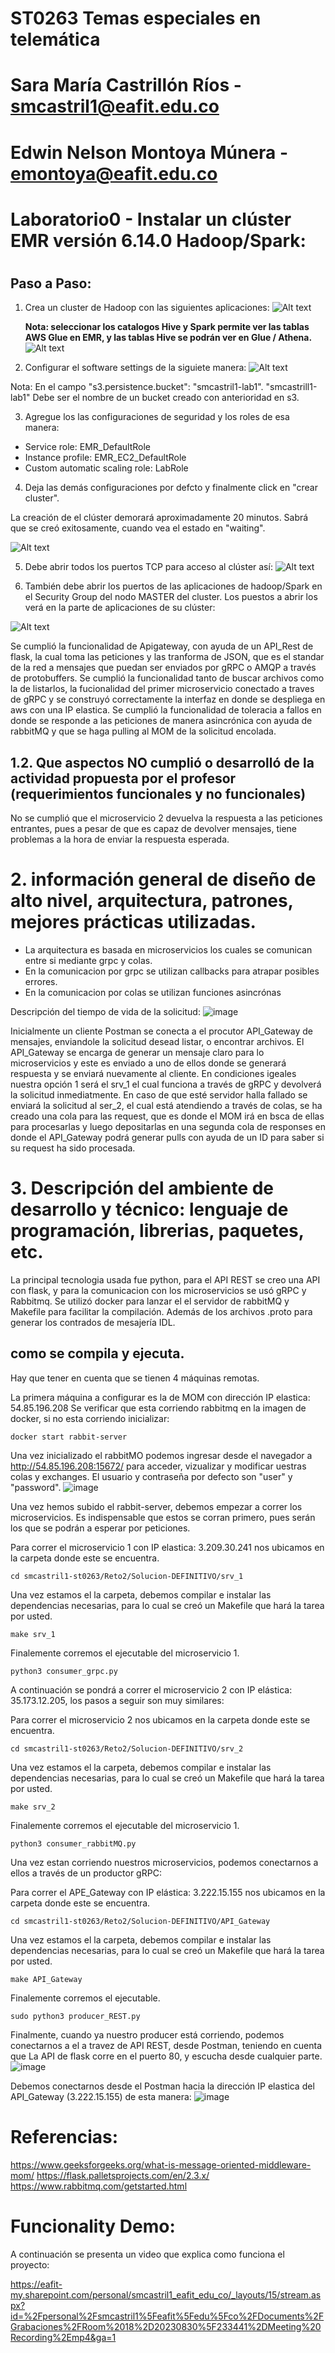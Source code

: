 # ST0263 Temas especiales en telemática
#
# Sara María Castrillón Ríos - smcastril1@eafit.edu.co
#
# Edwin Nelson Montoya Múnera - emontoya@eafit.edu.co
#

# Laboratorio0 - Instalar un clúster EMR versión 6.14.0 Hadoop/Spark:
#

## Paso a Paso:

1. Crea un cluster de Hadoop con las siguientes aplicaciones:
   ![Alt text](1.png)

   **Nota: seleccionar los catalogos Hive y Spark permite ver las tablas AWS Glue en EMR, y las
tablas Hive se podrán ver en Glue / Athena.**
  ![Alt text](2.png)

2. Configurar el software settings de la siguiete manera:
   ![Alt text](3.png)


  Nota: En el campo "s3.persistence.bucket": "smcastril1-lab1". "smcastrill1-lab1" Debe ser el nombre de un bucket creado     con anterioridad en s3.

3. Agregue los las configuraciones de seguridad y los roles de esa manera:
  - Service role: EMR_DefaultRole
  - Instance profile: EMR_EC2_DefaultRole
  - Custom automatic scaling role: LabRole

4. Deja las demás configuraciones por defcto y finalmente click en "crear cluster".

La creación de el clúster demorará aproximadamente 20 minutos. Sabrá que se creó exitosamente, cuando vea el estado en "waiting".

![Alt text](4.jpeg)

5. Debe abrir todos los puertos TCP para acceso al clúster así:
![Alt text](5.png)

6. También  debe  abrir los  puertos  de  las  aplicaciones  de  hadoop/Spark  en  el  Security  Group  del  nodo MASTER del cluster.
Los puestos a abrir los verá en la parte de aplicaciones de su clúster:

![Alt text](6.jpeg)





  
Se cumplió la funcionalidad de Apigateway, con ayuda de un API_Rest de flask, la cual toma las peticiones y las tranforma de JSON, que es el standar de la red a mensajes que puedan ser enviados por gRPC o AMQP a través de protobuffers. 
Se cumplió la funcionalidad tanto de buscar archivos como la de listarlos, la fucionalidad del primer microservicio conectado a traves de gRPC y se construyó correctamente la interfaz en donde se despliega en aws con una IP elastica.
Se cumplió la funcionalidad de toleracia a fallos en donde se responde a las peticiones de manera asincrónica con ayuda de rabbitMQ y que se haga pulling al MOM de la solicitud encolada.

## 1.2. Que aspectos NO cumplió o desarrolló de la actividad propuesta por el profesor (requerimientos funcionales y no funcionales)
No se cumplió que el microservicio 2 devuelva la respuesta a las peticiones entrantes, pues a pesar de que es capaz de devolver mensajes, tiene problemas a la hora de enviar la respuesta esperada.

# 2. información general de diseño de alto nivel, arquitectura, patrones, mejores prácticas utilizadas.
- La arquitectura es basada en microservicios los cuales se comunican entre si mediante grpc y colas.
- En la comunicacion por grpc se utilizan callbacks para atrapar posibles errores.
- En la comunicacion por colas se utilizan funciones asincrónas

Descripción del tiempo de vida de la solicitud:
![image](https://github.com/SaraCastril1/smcastril1-st0263/assets/84990901/760a8676-86c6-485f-ba21-d93eaa53cba4)

Inicialmente un cliente Postman se conecta a el procutor API_Gateway de mensajes, enviandole la solicitud desead listar, o encontrar archivos.  El API_Gateway se encarga de generar un mensaje claro para lo microservicios y este es enviado a uno de ellos
donde se generará respuesta y se enviará nuevamente al cliente. En condiciones igeales nuestra opción 1 será el srv_1 el cual funciona a través de gRPC y devolverá la solicitud inmediatmente. En caso de que esté servidor halla fallado se enviará la solicitud al ser_2, el cual está atendiendo a través de colas, se ha creado una cola para las request, que es donde el MOM irá en bsca de ellas para procesarlas y luego depositarlas en una segunda cola de responses en donde el API_Gateway podrá generar pulls con ayuda de un ID para saber si su request ha sido procesada.

# 3. Descripción del ambiente de desarrollo y técnico: lenguaje de programación, librerias, paquetes, etc.
La principal tecnologia usada fue python, para el API REST se creo una API con flask, y para la comunicacion con los microservicios se usó gRPC y Rabbitmq. 
Se utilizó docker para lanzar el el servidor de rabbitMQ y Makefile para facilitar la compilación.
Además de los archivos .proto para generar los contrados de mesajería IDL.

## como se compila y ejecuta.
Hay que tener en cuenta que se tienen 4 máquinas remotas.

La primera máquina a configurar es la de MOM con dirección IP elastica: 54.85.196.208
Se verificar que esta corriendo rabbitmq en la imagen de docker, si no esta corriendo inicializar:
```
docker start rabbit-server
```
Una vez inicializado el rabbitMO podemos ingresar desde el navegador a http://54.85.196.208:15672/ para acceder, vizualizar y modificar uestras colas y exchanges. El usuario y contraseña por defecto son "user" y "password".
![image](https://github.com/SaraCastril1/smcastril1-st0263/assets/84990901/13ee6c20-7f1e-4486-89e3-c8074bb5bf13)


Una vez hemos subido el rabbit-server, debemos empezar a correr los microservicios. Es indispensable que estos se corran primero, pues serán los que se podrán a esperar por peticiones.

Para correr el microservicio 1  con IP elastica: 3.209.30.241 nos ubicamos en la carpeta donde este se encuentra.
```
cd smcastril1-st0263/Reto2/Solucion-DEFINITIVO/srv_1
```
Una vez estamos el la carpeta, debemos compilar e instalar las dependencias necesarias, para lo cual se creó un Makefile que hará la tarea por usted.
```
make srv_1
```

Finalemente corremos el ejecutable del microservicio 1.
```
python3 consumer_grpc.py
```
A continuación se pondrá a correr el microservicio 2 con IP elástica: 35.173.12.205, los pasos a seguir son muy similares:

Para correr el microservicio 2 nos ubicamos en la carpeta donde este se encuentra.
```
cd smcastril1-st0263/Reto2/Solucion-DEFINITIVO/srv_2
```
Una vez estamos el la carpeta, debemos compilar e instalar las dependencias necesarias, para lo cual se creó un Makefile que hará la tarea por usted.
```
make srv_2
```
Finalemente corremos el ejecutable del microservicio 1.
```
python3 consumer_rabbitMQ.py
```
Una vez estan corriendo nuestros microservicios, podemos conectarnos a ellos a través de un productor gRPC:

Para correr el APE_Gateway con IP elástica: 3.222.15.155 nos ubicamos en la carpeta donde este se encuentra.
```
cd smcastril1-st0263/Reto2/Solucion-DEFINITIVO/API_Gateway
```
Una vez estamos el la carpeta, debemos compilar e instalar las dependencias necesarias, para lo cual se creó un Makefile que hará la tarea por usted.
```
make API_Gateway
```
Finalemente corremos el ejecutable.
```
sudo python3 producer_REST.py
```
Finalmente, cuando ya nuestro producer está corriendo, podemos conectarnos a el a travez de API REST, desde Postman, teniendo en cuenta que  La API de flask corre en el puerto 80, y escucha desde cualquier parte. 
![image](https://github.com/SaraCastril1/smcastril1-st0263/assets/84990901/c2fee053-4c26-4957-8ec6-5f68d367a87d)

Debemos conectarnos desde el Postman hacia la dirección IP elastica del API_Gateway (3.222.15.155) de esta manera:
![image](https://github.com/SaraCastril1/smcastril1-st0263/assets/84990901/5e08ad8c-cb28-4786-a226-797068195a1c)

# Referencias:

https://www.geeksforgeeks.org/what-is-message-oriented-middleware-mom/
https://flask.palletsprojects.com/en/2.3.x/
https://www.rabbitmq.com/getstarted.html

# Funcionality Demo:

A continuación se presenta un video que explica como funciona el proyecto:

https://eafit-my.sharepoint.com/personal/smcastril1_eafit_edu_co/_layouts/15/stream.aspx?id=%2Fpersonal%2Fsmcastril1%5Feafit%5Fedu%5Fco%2FDocuments%2FGrabaciones%2FRoom%2018%2D20230830%5F233441%2DMeeting%20Recording%2Emp4&ga=1


